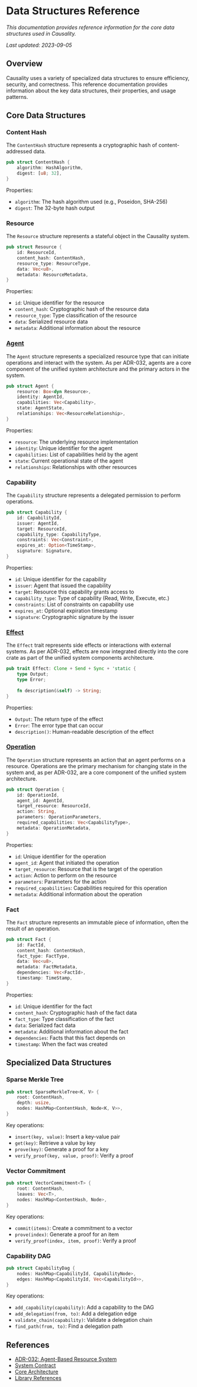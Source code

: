 # Data Structures Reference

*This documentation provides reference information for the core data structures used in Causality.*

*Last updated: 2023-09-05*

## Overview

Causality uses a variety of specialized data structures to ensure efficiency, security, and correctness. This reference documentation provides information about the key data structures, their properties, and usage patterns.

## Core Data Structures

### Content Hash

The `ContentHash` structure represents a cryptographic hash of content-addressed data.

```rust
pub struct ContentHash {
    algorithm: HashAlgorithm,
    digest: [u8; 32],
}
```

Properties:
- `algorithm`: The hash algorithm used (e.g., Poseidon, SHA-256)
- `digest`: The 32-byte hash output

### Resource

The `Resource` structure represents a stateful object in the Causality system.

```rust
pub struct Resource {
    id: ResourceId,
    content_hash: ContentHash,
    resource_type: ResourceType,
    data: Vec<u8>,
    metadata: ResourceMetadata,
}
```

Properties:
- `id`: Unique identifier for the resource
- `content_hash`: Cryptographic hash of the resource data
- `resource_type`: Type classification of the resource
- `data`: Serialized resource data
- `metadata`: Additional information about the resource

### [Agent](./agent.md)

The `Agent` structure represents a specialized resource type that can initiate operations and interact with the system. As per ADR-032, agents are a core component of the unified system architecture and the primary actors in the system.

```rust
pub struct Agent {
    resource: Box<dyn Resource>,
    identity: AgentId,
    capabilities: Vec<Capability>,
    state: AgentState,
    relationships: Vec<ResourceRelationship>,
}
```

Properties:
- `resource`: The underlying resource implementation
- `identity`: Unique identifier for the agent
- `capabilities`: List of capabilities held by the agent
- `state`: Current operational state of the agent
- `relationships`: Relationships with other resources

### Capability

The `Capability` structure represents a delegated permission to perform operations.

```rust
pub struct Capability {
    id: CapabilityId,
    issuer: AgentId,
    target: ResourceId,
    capability_type: CapabilityType,
    constraints: Vec<Constraint>,
    expires_at: Option<TimeStamp>,
    signature: Signature,
}
```

Properties:
- `id`: Unique identifier for the capability
- `issuer`: Agent that issued the capability
- `target`: Resource this capability grants access to
- `capability_type`: Type of capability (Read, Write, Execute, etc.)
- `constraints`: List of constraints on capability use
- `expires_at`: Optional expiration timestamp
- `signature`: Cryptographic signature by the issuer

### [Effect](./effect.md)

The `Effect` trait represents side effects or interactions with external systems. As per ADR-032, effects are now integrated directly into the core crate as part of the unified system components architecture.

```rust
pub trait Effect: Clone + Send + Sync + 'static {
    type Output;
    type Error;
    
    fn description(&self) -> String;
}
```

Properties:
- `Output`: The return type of the effect
- `Error`: The error type that can occur
- `description()`: Human-readable description of the effect

### [Operation](./operation.md)

The `Operation` structure represents an action that an agent performs on a resource. Operations are the primary mechanism for changing state in the system and, as per ADR-032, are a core component of the unified system architecture.

```rust
pub struct Operation {
    id: OperationId,
    agent_id: AgentId,
    target_resource: ResourceId,
    action: String,
    parameters: OperationParameters,
    required_capabilities: Vec<CapabilityType>,
    metadata: OperationMetadata,
}
```

Properties:
- `id`: Unique identifier for the operation
- `agent_id`: Agent that initiated the operation
- `target_resource`: Resource that is the target of the operation
- `action`: Action to perform on the resource
- `parameters`: Parameters for the action
- `required_capabilities`: Capabilities required for this operation
- `metadata`: Additional information about the operation

### Fact

The `Fact` structure represents an immutable piece of information, often the result of an operation.

```rust
pub struct Fact {
    id: FactId,
    content_hash: ContentHash,
    fact_type: FactType,
    data: Vec<u8>,
    metadata: FactMetadata,
    dependencies: Vec<FactId>,
    timestamp: TimeStamp,
}
```

Properties:
- `id`: Unique identifier for the fact
- `content_hash`: Cryptographic hash of the fact data
- `fact_type`: Type classification of the fact
- `data`: Serialized fact data
- `metadata`: Additional information about the fact
- `dependencies`: Facts that this fact depends on
- `timestamp`: When the fact was created

## Specialized Data Structures

### Sparse Merkle Tree

```rust
pub struct SparseMerkleTree<K, V> {
    root: ContentHash,
    depth: usize,
    nodes: HashMap<ContentHash, Node<K, V>>,
}
```

Key operations:
- `insert(key, value)`: Insert a key-value pair
- `get(key)`: Retrieve a value by key
- `prove(key)`: Generate a proof for a key
- `verify_proof(key, value, proof)`: Verify a proof

### Vector Commitment

```rust
pub struct VectorCommitment<T> {
    root: ContentHash,
    leaves: Vec<T>,
    nodes: HashMap<ContentHash, Node>,
}
```

Key operations:
- `commit(items)`: Create a commitment to a vector
- `prove(index)`: Generate a proof for an item
- `verify_proof(index, item, proof)`: Verify a proof

### Capability DAG

```rust
pub struct CapabilityDag {
    nodes: HashMap<CapabilityId, CapabilityNode>,
    edges: HashMap<CapabilityId, Vec<CapabilityId>>,
}
```

Key operations:
- `add_capability(capability)`: Add a capability to the DAG
- `add_delegation(from, to)`: Add a delegation edge
- `validate_chain(capability)`: Validate a delegation chain
- `find_path(from, to)`: Find a delegation path

## References

- [ADR-032: Agent-Based Resource System](../../../spec/adr_032_consolidated_agent_resource_system.md)
- [System Contract](../../../spec/system_contract.md)
- [Core Architecture](../../architecture/core)
- [Library References](../libraries/README.md) 